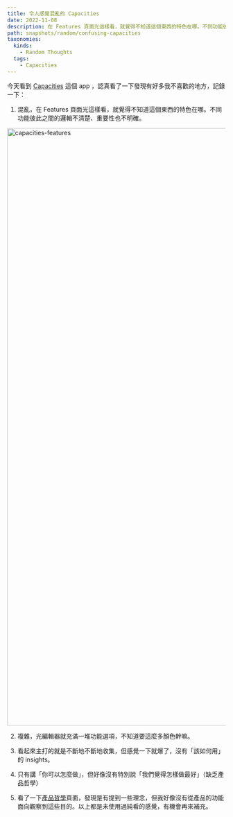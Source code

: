 ```yaml
---
title: 令人感覺混亂的 Capacities
date: 2022-11-08
description: 在 Features 頁面光這樣看，就覺得不知道這個東西的特色在哪。不同功能彼此之間的邏輯不清楚、重要性也不明確。
path: snapshots/random/confusing-capacities
taxonomies:
  kinds: 
    - Random Thoughts
  tags: 
    - Capacities
---
```


今天看到 [Capacities](https://capacities.io/) 這個 app ，認真看了一下發現有好多我不喜歡的地方，記錄一下：

1. 混亂，在 Features 頁面光這樣看，就覺得不知道這個東西的特色在哪。不同功能彼此之間的邏輯不清楚、重要性也不明確。

<img src="https://pinchlime-screenshots.s3.ap-northeast-1.amazonaws.com/capacities-features_lGyPZy.webp" loading="lazy" width = "1024" height = "1378" alt="capacities-features" align=center />

2. 複雜，光編輯器就充滿一堆功能選項，不知道要這麼多顏色幹嘛。

3. 看起來主打的就是不斷地不斷地收集，但感覺一下就爆了，沒有「該如何用」的 insights。

4. 只有講「你可以怎麼做」，但好像沒有特別說「我們覺得怎樣做最好」（缺乏產品哲學）

5. 看了一下[產品哲學](https://capacities.io/about/manifesto)頁面，發現是有提到一些理念，但我好像沒有從產品的功能面向觀察到這些目的。以上都是未使用過純看的感覺，有機會再來補充。
